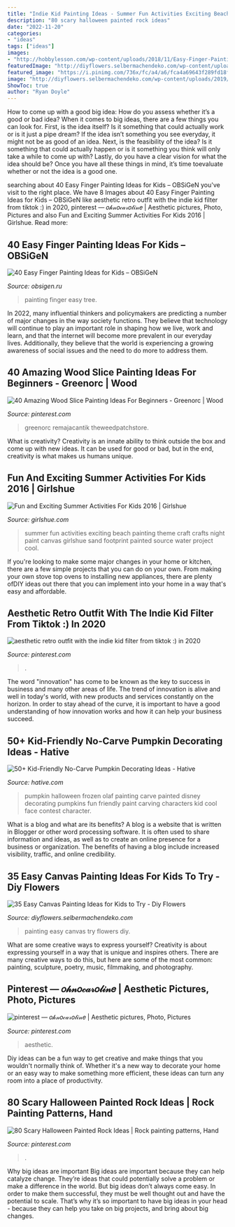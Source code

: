 ```yaml
---
title: "Indie Kid Painting Ideas - Summer Fun Activities Exciting Beach Painting Theme Craft Crafts Night Paint Canvas Girlshue Sand Footprint Painted Source Water Project Cool"
description: "80 scary halloween painted rock ideas"
date: "2022-11-20"
categories:
- "ideas"
tags: ["ideas"]
images:
- "http://hobbylesson.com/wp-content/uploads/2018/11/Easy-Finger-Painting-Ideas-for-Kids-11.jpg"
featuredImage: "http://diyflowers.selbermachendeko.com/wp-content/uploads/2019/06/35-Easy-Canvas-Painting-Ideas-for-Kids-to-Try.jpg"
featured_image: "https://i.pinimg.com/736x/fc/a4/a6/fca4a69643f289fd18f16ffaecdf641e.jpg"
image: "http://diyflowers.selbermachendeko.com/wp-content/uploads/2019/06/35-Easy-Canvas-Painting-Ideas-for-Kids-to-Try.jpg"
ShowToc: true
author: "Ryan Doyle"
---
```



How to come up with a good big idea: How do you assess whether it’s a good or bad idea?
When it comes to big ideas, there are a few things you can look for. First, is the idea itself? Is it something that could actually work or is it just a pipe dream? If the idea isn’t something you see everyday, it might not be as good of an idea. Next, is the feasibility of the idea? Is it something that could actually happen or is it something you think will only take a while to come up with? Lastly, do you have a clear vision for what the idea should be? Once you have all these things in mind, it’s time toevaluate whether or not the idea is a good one.

	

		
searching about 40 Easy Finger Painting Ideas for Kids – OBSiGeN you've visit to the right place. We have 8 Images about 40 Easy Finger Painting Ideas for Kids – OBSiGeN like aesthetic retro outfit with the indie kid filter from tiktok :) in 2020, pinterest — 𝑜𝒽𝓃𝑜𝒸𝒶𝓇𝑜𝓁𝒾𝓃𝑒 | Aesthetic pictures, Photo, Pictures and also Fun and Exciting Summer Activities For Kids 2016 | Girlshue. Read more:
		
    
## 40 Easy Finger Painting Ideas For Kids – OBSiGeN

<img loading=lazy src="http://hobbylesson.com/wp-content/uploads/2018/11/Easy-Finger-Painting-Ideas-for-Kids-11.jpg" onerror="this.onerror=null;this.src='https://tse2.mm.bing.net/th?id=OIP.3-uFOZNIfJJmMW7tn4D8wwHaM7&amp;pid=15.1';" alt="40 Easy Finger Painting Ideas for Kids – OBSiGeN">

_Source: obsigen.ru_

>painting finger easy tree. 

	

In 2022, many influential thinkers and policymakers are predicting a number of major changes in the way society functions. They believe that technology will continue to play an important role in shaping how we live, work and learn, and that the internet will become more prevalent in our everyday lives. Additionally, they believe that the world is experiencing a growing awareness of social issues and the need to do more to address them.

    
## 40 Amazing Wood Slice Painting Ideas For Beginners - Greenorc | Wood

<img loading=lazy src="https://i.pinimg.com/736x/de/40/7d/de407de86272bc932115ba7688d41cc7.jpg" onerror="this.onerror=null;this.src='https://tse4.mm.bing.net/th?id=OIP.oGf5cKnvWDwK8fFFE2e7zwHaNK&amp;pid=15.1';" alt="40 Amazing Wood Slice Painting Ideas For Beginners - Greenorc | Wood">

_Source: pinterest.com_

>greenorc remajacantik theweedpatchstore. 

	

What is creativity?
Creativity is an innate ability to think outside the box and come up with new ideas. It can be used for good or bad, but in the end, creativity is what makes us humans unique.

    
## Fun And Exciting Summer Activities For Kids 2016 | Girlshue

<img loading=lazy src="http://www.girlshue.com/wp-content/uploads/2016/07/Fun-and-Exciting-Summer-Activities-For-Kids-2016-2.jpg" onerror="this.onerror=null;this.src='https://tse2.mm.bing.net/th?id=OIP.jNnIaGdeM10rf3oezPTviwHaHb&amp;pid=15.1';" alt="Fun and Exciting Summer Activities For Kids 2016 | Girlshue">

_Source: girlshue.com_

>summer fun activities exciting beach painting theme craft crafts night paint canvas girlshue sand footprint painted source water project cool. 

	

If you're looking to make some major changes in your home or kitchen, there are a few simple projects that you can do on your own. From making your own stove top ovens to installing new appliances, there are plenty ofDIY ideas out there that you can implement into your home in a way that's easy and affordable.

    
## Aesthetic Retro Outfit With The Indie Kid Filter From Tiktok :) In 2020

<img loading=lazy src="https://i.pinimg.com/736x/60/a8/b2/60a8b29bc2cd9d5fbc244cd31bc54655.jpg" onerror="this.onerror=null;this.src='https://tse3.mm.bing.net/th?id=OIP.qk401CSuzzVMsT1-ZcL0LwHaJ6&amp;pid=15.1';" alt="aesthetic retro outfit with the indie kid filter from tiktok :) in 2020">

_Source: pinterest.com_

>. 

	

The word "innovation" has come to be known as the key to success in business and many other areas of life. The trend of innovation is alive and well in today's world, with new products and services constantly on the horizon. In order to stay ahead of the curve, it is important to have a good understanding of how innovation works and how it can help your business succeed.

    
## 50+ Kid-Friendly No-Carve Pumpkin Decorating Ideas - Hative

<img loading=lazy src="https://hative.com/wp-content/uploads/2016/09/no-carve-pumpkin-kids/13-no-carve-pumpkin-decorating.jpg" onerror="this.onerror=null;this.src='https://tse1.mm.bing.net/th?id=OIP.ag5krL8zLLEEaT02mIlf3QHaJ4&amp;pid=15.1';" alt="50+ Kid-Friendly No-Carve Pumpkin Decorating Ideas - Hative">

_Source: hative.com_

>pumpkin halloween frozen olaf painting carve painted disney decorating pumpkins fun friendly paint carving characters kid cool face contest character. 

	

What is a blog and what are its benefits?
A blog is a website that is written in Blogger or other word processing software. It is often used to share information and ideas, as well as to create an online presence for a business or organization. The benefits of having a blog include increased visibility, traffic, and online credibility.

    
## 35 Easy Canvas Painting Ideas For Kids To Try - Diy Flowers

<img loading=lazy src="http://diyflowers.selbermachendeko.com/wp-content/uploads/2019/06/35-Easy-Canvas-Painting-Ideas-for-Kids-to-Try.jpg" onerror="this.onerror=null;this.src='https://tse4.mm.bing.net/th?id=OIP.Gckln6UvQm8i1bAYX8ndZwHaJ6&amp;pid=15.1';" alt="35 Easy Canvas Painting Ideas for Kids to Try - Diy Flowers">

_Source: diyflowers.selbermachendeko.com_

>painting easy canvas try flowers diy. 

	

What are some creative ways to express yourself?
Creativity is about expressing yourself in a way that is unique and inspires others. There are many creative ways to do this, but here are some of the most common: painting, sculpture, poetry, music, filmmaking, and photography.

    
## Pinterest — 𝑜𝒽𝓃𝑜𝒸𝒶𝓇𝑜𝓁𝒾𝓃𝑒 | Aesthetic Pictures, Photo, Pictures

<img loading=lazy src="https://i.pinimg.com/736x/6e/de/1a/6ede1ae9964e48b7fdf1b5325e94e6e2.jpg" onerror="this.onerror=null;this.src='https://tse1.mm.bing.net/th?id=OIP.Ir4a1ce79hQYHW4uW0Wa6AHaJA&amp;pid=15.1';" alt="pinterest — 𝑜𝒽𝓃𝑜𝒸𝒶𝓇𝑜𝓁𝒾𝓃𝑒 | Aesthetic pictures, Photo, Pictures">

_Source: pinterest.com_

>aesthetic. 

	

Diy ideas can be a fun way to get creative and make things that you wouldn't normally think of. Whether it's a new way to decorate your home or an easy way to make something more efficient, these ideas can turn any room into a place of productivity.

    
## 80 Scary Halloween Painted Rock Ideas | Rock Painting Patterns, Hand

<img loading=lazy src="https://i.pinimg.com/736x/fc/a4/a6/fca4a69643f289fd18f16ffaecdf641e.jpg" onerror="this.onerror=null;this.src='https://tse2.mm.bing.net/th?id=OIP.3TT3yQW34a-9ROJnz3FQ-QHaJ3&amp;pid=15.1';" alt="80 Scary Halloween Painted Rock Ideas | Rock painting patterns, Hand">

_Source: pinterest.com_

>. 

	

Why big ideas are important
Big ideas are important because they can help catalyze change. They’re ideas that could potentially solve a problem or make a difference in the world. But big ideas don’t always come easy. In order to make them successful, they must be well thought out and have the potential to scale.
That’s why it’s so important to have big ideas in your head - because they can help you take on big projects, and bring about big changes.

